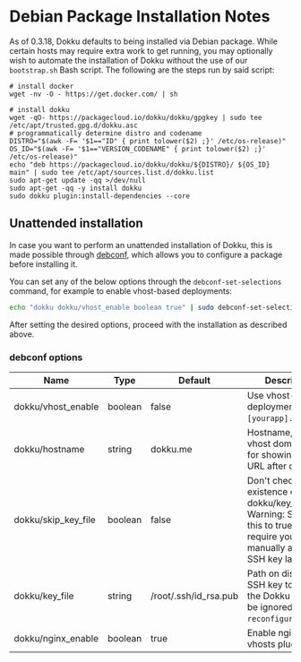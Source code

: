 # Debian Package Installation Notes

As of 0.3.18, Dokku defaults to being installed via Debian package. While certain hosts may require extra work to get running, you may optionally wish to automate the installation of Dokku without the use of our `bootstrap.sh` Bash script. The following are the steps run by said script:

```shell
# install docker
wget -nv -O - https://get.docker.com/ | sh

# install dokku
wget -qO- https://packagecloud.io/dokku/dokku/gpgkey | sudo tee /etc/apt/trusted.gpg.d/dokku.asc
# programmatically determine distro and codename
DISTRO="$(awk -F= '$1=="ID" { print tolower($2) ;}' /etc/os-release)"
OS_ID="$(awk -F= '$1=="VERSION_CODENAME" { print tolower($2) ;}' /etc/os-release)"
echo "deb https://packagecloud.io/dokku/dokku/${DISTRO}/ ${OS_ID} main" | sudo tee /etc/apt/sources.list.d/dokku.list
sudo apt-get update -qq >/dev/null
sudo apt-get -qq -y install dokku
sudo dokku plugin:install-dependencies --core
```

## Unattended installation

In case you want to perform an unattended installation of Dokku, this is made possible through [debconf](https://en.wikipedia.org/wiki/Debconf_%28software_package%29), which allows you to configure a package before installing it.

You can set any of the below options through the `debconf-set-selections` command, for example to enable vhost-based deployments:

```bash
echo "dokku dokku/vhost_enable boolean true" | sudo debconf-set-selections
```

After setting the desired options, proceed with the installation as described above.

### debconf options

| Name               | Type    | Default               | Description                                                              |
| ------------------ | ------- | --------------------- | ------------------------------------------------------------------------ |
| dokku/vhost_enable | boolean | false                 | Use vhost-based deployments (e.g. `[yourapp].dokku.me`)                        |
| dokku/hostname     | string  | dokku.me              | Hostname, used as vhost domain and for showing app URL after deploy      |
| dokku/skip_key_file| boolean | false                 | Don't check for the existence of the dokku/key_file. Warning: Setting this to true, will require you to manually add an SSH key later on. |
| dokku/key_file     | string  | /root/.ssh/id_rsa.pub | Path on disk to an SSH key to add to the Dokku user (Will be ignored on `dpkg-reconfigure`) |
| dokku/nginx_enable | boolean | true                  | Enable nginx-vhosts plugin |
